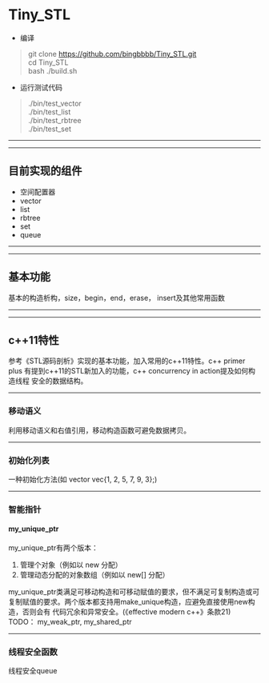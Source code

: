 # Tiny_STL
* 编译
>   git clone https://github.com/bingbbbb/Tiny_STL.git  
>   cd Tiny_STL  
>   bash ./build.sh  
* 运行测试代码
>   ./bin/test_vector  
>   ./bin/test_list  
>   ./bin/test_rbtree  
>   ./bin/test_set  
***
***
## 目前实现的组件
* 空间配置器
* vector
* list
* rbtree
* set   
* queue  
***
***
## 基本功能
基本的构造析构，size，begin，end，erase， insert及其他常用函数
***
***
## c++11特性
参考《STL源码剖析》实现的基本功能，加入常用的c++11特性。c++ primer plus
有提到c++11的STL新加入的功能，c++ concurrency in action提及如何构造线程
安全的数据结构。
***
### 移动语义
利用移动语义和右值引用，移动构造函数可避免数据拷贝。
***
### 初始化列表
一种初始化方法(如 vector<int> vec{1, 2, 5, 7, 9, 3};)  
***
### 智能指针   
#### my_unique_ptr  
my_unique_ptr有两个版本：  
1) 管理个对象（例如以 new 分配）  
2) 管理动态分配的对象数组（例如以 new[] 分配） 

my_unique_ptr类满足可移动构造和可移动赋值的要求，但不满足可复制构造或可复制赋值的要求。两个版本都支持用make_unique构造，应避免直接使用new构造，否则会有
代码冗余和异常安全。(《effective modern c++》条款21)  
TODO： my_weak_ptr, my_shared_ptr
***
### 线程安全函数
线程安全queue  
